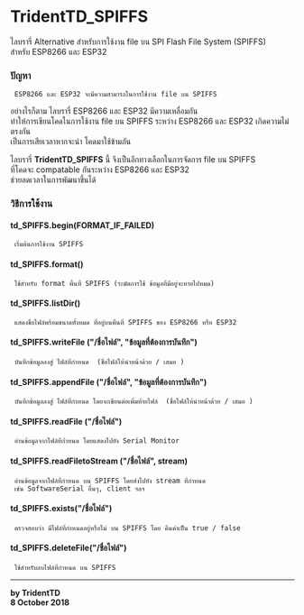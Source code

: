 # TridentTD_SPIFFS

ไลบรารี่ Alternative สำหรับการใช้งาน file บน SPI Flash File System (SPIFFS)   
สำหรับ ESP8266 และ ESP32  

### ปัญหา
     ESP8266 และ ESP32 จะมีความสามารถในการใช้งาน file บน SPIFFS  
อย่างไรก็ตาม ไลบรารี่ ESP8266 และ ESP32 มีความเหลื่อมกัน  
ทำให้การเขียนโคดในการใช้งาน file บน SPIFFS ระหว่าง ESP8266 และ ESP32 เกิดความไม่ตรงกัน  
เป็นการเสียเวลาหากจะนำ โคดมาใช้ข้ามกัน  
  
ไลบรารี่ __TridentTD_SPIFFS__ นี้ จึงเป็นอีกทางเลือกในการจัดการ file บน SPIFFS  
ที่โคดจะ compatable กันระหว่าง ESP8266 และ ESP32  
ช่วยลดเวลาในการพัฒนาขึ้นได้

### วิธีการใช้งาน  

#### td_SPIFFS.begin(FORMAT_IF_FAILED)

     เริ่มต้นการใช้งาน SPIFFS

#### td_SPIFFS.format()

     ใช้สำหรับ format พื้นที่ SPIFFS (ระมัดการใช้ ข้อมูลที่มีอยู่จะหายไปหมด)

#### td_SPIFFS.listDir()

     แสดงชื่อไฟล์พร้อมขนาดทั้งหมด ที่อยู่บนพืนที่ SPIFFS ของ ESP8266 หรือ ESP32

#### td_SPIFFS.writeFile ("/ชื่อไฟล์", "ข้อมูลที่ต้องการบันทึก")

     บันทึกข้อมูลลงสู่ ไฟล์ที่กำหนด  (ชื่อไฟล์ให้นำหน้าด้วย / เสมอ )

#### td_SPIFFS.appendFile ("/ชื่อไฟล์", "ข้อมูลที่ต้องการบันทึก")

     บันทึกข้อมูลลงสู่ ไฟล์ที่กำหนด โดยจะเขียนต่อเพิ่มท้ายไฟล์  (ชื่อไฟล์ให้นำหน้าด้วย / เสมอ )

#### td_SPIFFS.readFile  ("/ชื่อไฟล์")

     อ่านข้อมูลจากไฟล์ทีก่ำหนด โดยแสดงไปยัง Serial Monitor

#### td_SPIFFS.readFiletoStream  ("/ชื่อไฟล์", stream)

     อ่านข้อมูลจากไฟล์ที่กำหนด บน SPIFFS โดยส่งไปยัง stream ที่กำหนด  
     เช่น SoftwareSerial อื่นๆ, client ฯลฯ

#### td_SPIFFS.exists("/ชื่อไฟล์")

     ตรวจสอบว่า มีไฟล์ที่กำหนดอยู่หรือไม่ บน SPIFFS โดย คืนค่าเป็น true / false

#### td_SPIFFS.deleteFile("/ชื่อไฟล์")

     ใช้สำหรับลบไฟล์ที่กำหนด บน SPIFFS
  
  
---
  
__by TridentTD__  
__8 October 2018__
  
